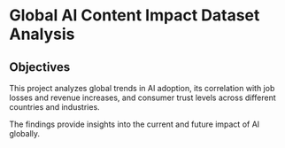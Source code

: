 # Global AI Content Impact Dataset Analysis

## Objectives
This project analyzes global trends in AI adoption, its correlation with job losses and revenue increases, and consumer trust levels across different countries and industries.

The findings provide insights into the current and future impact of AI globally.
